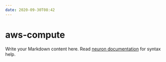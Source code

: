 ```yaml
---
date: 2020-09-30T08:42
---
```


# aws-compute

Write your Markdown content here. Read [neuron documentation](https://neuron.zettel.page/2011404.html) for syntax help.

